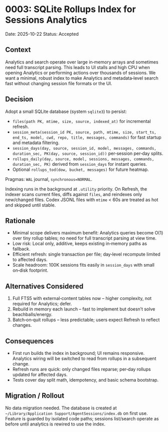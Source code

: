 # 0003: SQLite Rollups Index for Sessions Analytics

Date: 2025-10-22
Status: Accepted

## Context

Analytics and search operate over large in‑memory arrays and sometimes need full transcript parsing. This leads to UI stalls and high CPU when opening Analytics or performing actions over thousands of sessions. We want a minimal, robust index to make Analytics and metadata‑level search fast without changing session file formats or the UI.

## Decision

Adopt a small SQLite database (system `sqlite3`) to persist:

- `files(path PK, mtime, size, source, indexed_at)` for incremental refresh.
- `session_meta(session_id PK, source, path, mtime, size, start_ts, end_ts, model, cwd, repo, title, messages, commands)` for fast startup and metadata filtering.
- `session_days(day, source, session_id, model, messages, commands, duration_sec, PK(day, source, session_id))` per‑session per‑day splits.
- `rollups_daily(day, source, model, sessions, messages, commands, duration_sec, PK)` derived from `session_days` for instant queries.
- Optional `rollups_tod(dow, bucket, messages)` for future heatmap.

Pragmas: `WAL` journal, `synchronous=NORMAL`.

Indexing runs in the background at `.utility` priority. On Refresh, the indexer scans current files, diffs against `files`, and reindexes only new/changed files. Codex JSONL files with `mtime` < 60s are treated as hot and skipped until stable.

## Rationale

- Minimal scope delivers maximum benefit: Analytics queries become O(1) over tiny rollup tables; no need for full transcript parsing at view time.
- Low risk: Local only, additive, keeps existing in‑memory paths as fallback.
- Efficient refresh: single transaction per file; day‑level recompute limited to affected days.
- Scale headroom: 100K sessions fits easily in `session_days` with small on‑disk footprint.

## Alternatives Considered

1. Full FTS5 with external‑content tables now – higher complexity, not required for Analytics; defer.
2. Rebuild in memory each launch – fast to implement but doesn’t solve beachballs/energy.
3. Batch‑on‑quit rollups – less predictable; users expect Refresh to reflect changes.

## Consequences

- First run builds the index in background; UI remains responsive. Analytics wiring will be switched to read from rollups in a subsequent change.
- Refresh runs are quick: only changed files reparse; per‑day rollups updated for affected days.
- Tests cover day split math, idempotency, and basic schema bootstrap.

## Migration / Rollout

No data migration needed. The database is created at `~/Library/Application Support/AgentSessions/index.db` on first use. Feature is guarded by isolated code paths; sessions list/search operate as before until analytics is rewired to use the index.

